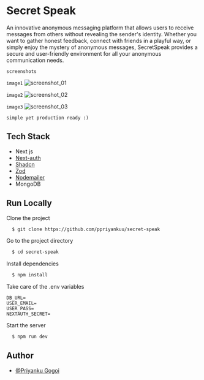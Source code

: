 
# Secret Speak
An innovative anonymous messaging platform that allows users to receive messages from others without revealing the sender's identity. Whether you want to gather honest feedback, connect with friends in a playful way, or simply enjoy the mystery of anonymous messages, SecretSpeak provides a secure and user-friendly environment for all your anonymous communication needs.


```screenshots```
<br />

`image1`
![screenshot_01](https://i.postimg.cc/SNzrcCT1/image1.png)

`image2`
![screenshot_02](https://i.postimg.cc/RhtgCH2Y/image2.png)

`image3`
![screenshot_03](https://i.postimg.cc/6pJDZ90R/image3.png)

```simple yet production ready :)```

## Tech Stack
- Next js
- [Next-auth](https://www.npmjs.com/package/next-auth) 
- [Shadcn](https://ui.shadcn.com/)
- [Zod](https://www.npmjs.com/package/zod)
- [Nodemailer](https://www.npmjs.com/package/nodemailer)
- MongoDB



## Run Locally

Clone the project

```bash
  $ git clone https://github.com/ppriyankuu/secret-speak
```

Go to the project directory

```bash
  $ cd secret-speak
```

Install dependencies

```bash
  $ npm install
```

Take care of the .env variables
```env
DB_URL=
USER_EMAIL=
USER_PASS=
NEXTAUTH_SECRET=
```

Start the server

```bash
  $ npm run dev
```


## Author
- [@Priyanku Gogoi](https://github.com/ppriyankuu)